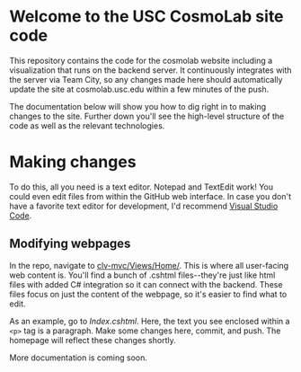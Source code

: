 # Welcome to the USC CosmoLab site code

This repository contains the code for the cosmolab website including a visualization that runs on the backend server. It continuously integrates with the server via Team City, so any changes made here should automatically update the site at cosmolab.usc.edu within a few minutes of the push.

The documentation below will show you how to dig right in to making changes to the site. Further down you'll see the high-level structure of the code as well as the relevant technologies.


# Making changes

To do this, all you need is a text editor. Notepad and TextEdit work! You could even edit files from within the GitHub web interface. In case you don't have a favorite text editor for development, I'd recommend [Visual Studio Code](https://code.visualstudio.com/).

## Modifying webpages
In the repo, navigate to [clv-mvc/Views/Home/](https://github.com/usc-cosmolab/cosmolab-site/tree/master/clv-mvc/Views/Home). This is where all user-facing web content is. You'll find a bunch of .cshtml files--they're just like html files with added C# integration so it can connect with the backend. These files focus on just the content of the webpage, so it's easier to find what to edit.

As an example, go to *Index.cshtml*. Here, the text you see enclosed within a `<p>` tag is a paragraph. Make some changes here, commit, and push. The homepage will reflect these changes shortly.

More documentation is coming soon.
